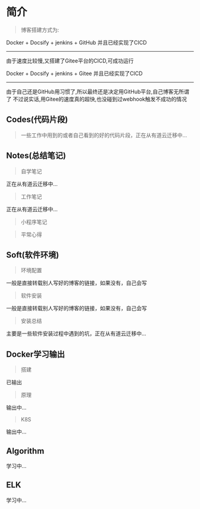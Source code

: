 # 简介

> 博客搭建方式为:

Docker + Docsify + jenkins + GitHub 并且已经实现了CICD

---



由于速度比较慢,又搭建了Gitee平台的CICD,可成功运行

Docker + Docsify + jenkins + Gitee 并且已经实现了CICD

---



由于自己还是GitHub用习惯了,所以最终还是决定用GitHub平台,自己博客无所谓了
不过说实话,用Gitee的速度真的超快,也没碰到过webhook触发不成功的情况


## Codes(代码片段)

> 一些工作中用到的或者自己看到的好的代码片段，正在从有道云迁移中...

## Notes(总结笔记)

> 自学笔记

正在从有道云迁移中...

> 工作笔记

正在从有道云迁移中...

> 小程序笔记

> 平常心得

## Soft(软件环境)

> 环境配置

一般是直接转载别人写好的博客的链接，如果没有，自己会写

> 软件安装

一般是直接转载别人写好的博客的链接，如果没有，自己会写

> 安装总结

主要是一些软件安装过程中遇到的坑，正在从有道云迁移中...

## Docker学习输出

> 搭建

已输出

> 原理

输出中...

> K8S

输出中...

## Algorithm

学习中...

## ELK

学习中...